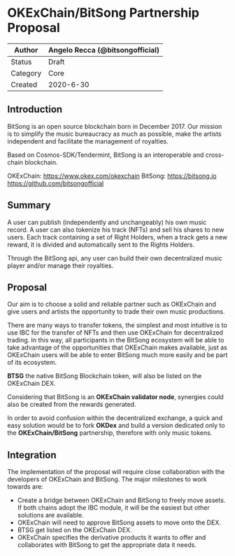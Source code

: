 # OKExChain/BitSong Partnership Proposal

| Author   | Angelo Recca (@bitsongofficial) |
| -------- | ------------------------------- |
| Status   | Draft                           |
| Category | Core                            |
| Created  | 2020-6-30                       |

## Introduction

BitSong is an open source blockchain born in December 2017. Our mission is to simplify the music bureaucracy as much as possible, make the artists independent and facilitate the management of royalties.

Based on Cosmos-SDK/Tendermint, BitSong is an interoperable and cross-chain blockchain.

OKExChain: https://www.okex.com/okexchain
BitSong:
https://bitsong.io
https://github.com/bitsongofficial

## Summary

A user can publish (independently and unchangeably) his own music record. A user can also tokenize his track (NFTs) and sell his shares to new users. Each track containing a set of Right Holders, when a track gets a new reward, it is divided and automatically sent to the Rights Holders.

Through the BitSong api, any user can build their own decentralized music player and/or manage their royalties.

## Proposal

Our aim is to choose a solid and reliable partner such as OKExChain and give users and artists the opportunity to trade their own music productions.

There are many ways to transfer tokens, the simplest and most intuitive is to use IBC for the transfer of NFTs and then use OKExChain for decentralized trading. In this way, all participants in the BitSong ecosystem will be able to take advantage of the opportunities that OKExChain makes available, just as OKExChain users will be able to enter BitSong much more easily and be part of its ecosystem.

**BTSG** the native BitSong Blockchain token, will also be listed on the OKExChain DEX.

Considering that BitSong is an **OKExChain validator node**, synergies could also be created from the rewards generated.

In order to avoid confusion within the decentralized exchange, a quick and easy solution would be to fork **OKDex** and build a version dedicated only to the **OKExChain/BitSong** partnership, therefore with only music tokens.

## Integration

The implementation of the proposal will require close collaboration with the developers of OKExChain and BitSong. The major milestones to work towards are:

- Create a bridge between OKExChain and BitSong to freely move assets. If both chains adopt the IBC module, it will be the easiest but other solutions are available.
- OKExChain will need to approve BitSong assets to move onto the DEX.
- BTSG get listed on the OKExChain DEX.
- OKExChain specifies the derivative products it wants to offer and collaborates with BitSong to get the appropriate data it needs.